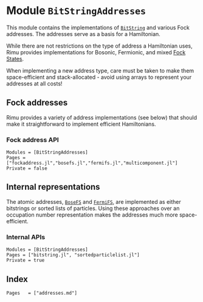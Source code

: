 # Module `BitStringAddresses`

This module contains the implementations of [`BitString`](@ref) and various Fock addresses.
The addresses serve as a basis for a Hamiltonian.

While there are not restrictions on the type of address a Hamiltonian uses, Rimu provides
implementations for Bosonic, Fermionic, and mixed [Fock
States](https://en.wikipedia.org/wiki/Fock_state).

When implementing a new address type, care must be taken to make them space-efficient and
stack-allocated - avoid using arrays to represent your addresses at all costs!

## Fock addresses

Rimu provides a variety of address implementations (see below) that should make it
straightforward to implement efficient Hamiltonians.

### Fock address API

```@autodocs
Modules = [BitStringAddresses]
Pages = ["fockaddress.jl","bosefs.jl","fermifs.jl","multicomponent.jl"]
Private = false
```

## Internal representations

The atomic addresses, [`BoseFS`](@ref) and [`FermiFS`](@ref), are implemented as either
bitstrings or sorted lists of particles. Using these approaches over an occupation number
representation makes the addresses much more space-efficient.

### Internal APIs

```@autodocs
Modules = [BitStringAddresses]
Pages = ["bitstring.jl", "sortedparticlelist.jl"]
Private = true
```

## Index
```@index
Pages   = ["addresses.md"]
```
